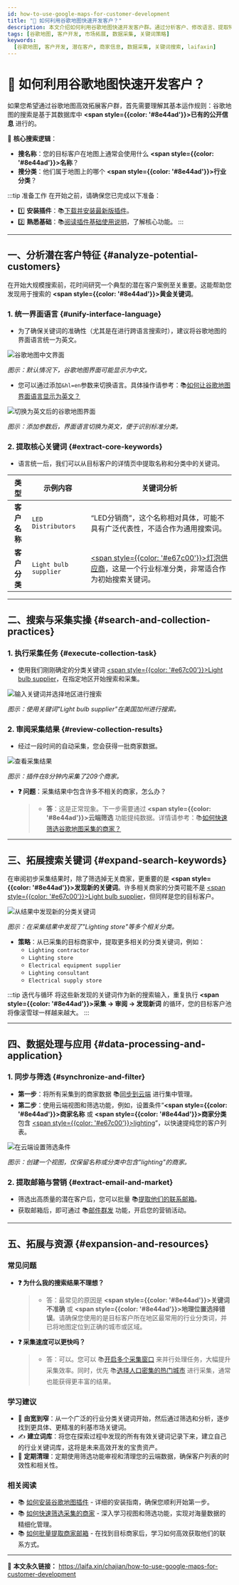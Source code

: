 ```yaml
---
id: how-to-use-google-maps-for-customer-development
title: "🌟 如何利用谷歌地图快速开发客户？"
description: 本文介绍如何利用谷歌地图快速开发客户群。通过分析客户、修改语言、提取特征以及搜索实操等步骤，帮助您了解谷歌地图规则，提高搜索效率，采集商家信息，从而拓展客户群。
tags: [谷歌地图, 客户开发, 市场拓展, 数据采集, 关键词策略]
keywords:
  [谷歌地图, 客户开发, 潜在客户, 商家信息, 数据采集, 关键词搜索, laifaxin]
---
```


# 🌟 如何利用谷歌地图快速开发客户？

如果您希望通过谷歌地图高效拓展客户群，首先需要理解其基本运作规则：谷歌地图的搜索是基于其数据库中 **<span style={{color: '#8e44ad'}}>已有的公开信息</span>** 进行的。

🎯 **核心搜索逻辑**：

- **搜名称**：您的目标客户在地图上通常会使用什么 **<span style={{color: '#8e44ad'}}>名称</span>**？
- **搜分类**：他们属于地图上的哪个 **<span style={{color: '#8e44ad'}}>行业分类</span>**？

:::tip 准备工作
在开始之前，请确保您已完成以下准备：

- 1️⃣ **安装插件**：📚[下载并安装最新版插件](./how-to-install-google-maps-plugin)。
- 2️⃣ **熟悉基础**：📚[阅读插件基础使用说明](./how-to-use-google-maps-plugin)，了解核心功能。
  :::

---

## 一、分析潜在客户特征 {#analyze-potential-customers}

在开始大规模搜索前，花时间研究一个典型的潜在客户案例至关重要。这能帮助您发现用于搜索的 **<span style={{color: '#8e44ad'}}>黄金关键词</span>**。

### 1. 统一界面语言 {#unify-interface-language}

- 为了确保关键词的准确性（尤其是在进行跨语言搜索时），建议将谷歌地图的界面语言统一为英文。

![谷歌地图中文界面](https://cos.files.maozhishi.com/data/web/web-files/img/20241011125223.png)

_图示：默认情况下，谷歌地图界面可能显示为中文。_

- 您可以通过添加`&hl=en`参数来切换语言。具体操作请参考：📚[如何让谷歌地图界面语言显示为英文？](./how-to-display-google-maps-interface-language-as-english)

![切换为英文后的谷歌地图界面](https://cos.files.maozhishi.com/data/web/web-files/img/1728622476639_d.png)

_图示：添加参数后，界面语言切换为英文，便于识别标准分类。_

### 2. 提取核心关键词 {#extract-core-keywords}

- 语言统一后，我们可以从目标客户的详情页中提取名称和分类中的关键词。

|     类型     | 示例内容              | 关键词分析                                                                                                    |
| :----------: | --------------------- | ------------------------------------------------------------------------------------------------------------- |
| **客户名称** | `LED Distributors`    | “LED分销商”，这个名称相对具体，可能不具有广泛代表性，不适合作为通用搜索词。                                   |
| **客户分类** | `Light bulb supplier` | <u><span style={{color: '#e67c00'}}>灯泡供应商</span></u>，这是一个行业标准分类，非常适合作为初始搜索关键词。 |

---

## 二、搜索与采集实操 {#search-and-collection-practices}

### 1. 执行采集任务 {#execute-collection-task}

- 使用我们刚刚确定的分类关键词 <u><span style={{color: '#e67c00'}}>Light bulb supplier</span></u>，在指定地区开始搜索和采集。

![输入关键词并选择地区进行搜索](https://cos.files.maozhishi.com/data/web/web-files/img/1728623069524_d.png)

_图示：使用关键词"Light bulb supplier"在美国加州进行搜索。_

### 2. 审阅采集结果 {#review-collection-results}

- 经过一段时间的自动采集，您会获得一批商家数据。

![查看采集结果](https://cos.files.maozhishi.com/data/web/web-files/img/1728623679947_d.png)

_图示：插件在8分钟内采集了209个商家。_

- **❓ 问题**：采集结果中包含许多不相关的商家，怎么办？
  > - **答**：这是正常现象。下一步需要通过 **<span style={{color: '#8e44ad'}}>云端筛选</span>** 功能提纯数据。详情请参考：📚[如何快速筛选谷歌地图采集的商家？](./how-to-quickly-filter-target-google-maps-businesses)

---

## 三、拓展搜索关键词 {#expand-search-keywords}

在审阅初步采集结果时，除了筛选掉无关商家，更重要的是 **<span style={{color: '#8e44ad'}}>发现新的关键词</span>**。许多相关商家的分类可能不是 <u><span style={{color: '#e67c00'}}>Light bulb supplier</span></u>，但同样是您的目标客户。

![从结果中发现新的分类关键词](https://cos.files.maozhishi.com/data/web/web-files/img/20241011134737.png)

_图示：在采集结果中发现了"Lighting store"等多个相关分类。_

- **策略**：从已采集的目标商家中，提取更多相关的分类关键词，例如：
  - `Lighting contractor`
  - `Lighting store`
  - `Electrical equipment supplier`
  - `Lighting consultant`
  - `Electrical supply store`

:::tip 迭代与循环
将这些新发现的关键词作为新的搜索输入，重复执行 **<span style={{color: '#8e44ad'}}>采集 → 审阅 → 发现新词</span>** 的循环，您的目标客户池将像滚雪球一样越来越大。
:::

---

## 四、数据处理与应用 {#data-processing-and-application}

### 1. 同步与筛选 {#synchronize-and-filter}

- **第一步**：将所有采集到的商家数据 📚[同步到云端](./cloud-synchronize-merchants-and-centralized-data-management) 进行集中管理。
- **第二步**：使用云端视图和筛选功能，例如，设置条件“**<span style={{color: '#8e44ad'}}>商家名称</span>** 或 **<span style={{color: '#8e44ad'}}>商家分类</span>** 包含 <u><span style={{color: '#e67c00'}}>lighting</span></u>”，以快速提纯您的客户列表。

![在云端设置筛选条件](https://cos.files.maozhishi.com/data/web/web-files/img/20241011134058.png)

_图示：创建一个视图，仅保留名称或分类中包含"lighting"的商家。_

### 2. 提取邮箱与营销 {#extract-email-and-market}

- 筛选出高质量的潜在客户后，您可以批量 📚[提取他们的联系邮箱](./how-to-extract-email-from-google-maps#batch-obtain-customer-emails)。
- 获取邮箱后，即可通过 📚[邮件群发](../zhinan/email-mass-sending) 功能，开启您的营销活动。

---

## 五、拓展与资源 {#expansion-and-resources}

### 常见问题

- **❓ 为什么我的搜索结果不理想？**

  > - 答：最常见的原因是 **<span style={{color: '#8e44ad'}}>关键词不准确</span>** 或 **<span style={{color: '#8e44ad'}}>地理位置选择错误</span>**。请确保您使用的是目标客户所在地区最常用的行业分类词，并已将地图定位到正确的城市或区域。

- **❓ 采集速度可以更快吗？**
  > - 答：可以。您可以 📚[开启多个采集窗口](./how-to-multi-open-google-maps-plugin) 来并行处理任务，大幅提升采集效率。同时，优先 📚[选择人口密集的热门城市](./improve-google-maps-data-collection-efficiency-focus-on-popular-cities) 进行采集，通常也能获得更丰富的结果。

### 学习建议

- 🎯 **由宽到窄**：从一个广泛的行业分类关键词开始，然后通过筛选和分析，逐步找到更具体、更精准的利基市场关键词。
- ✍️ **建立词库**：将您在探索过程中发现的所有有效关键词记录下来，建立自己的行业关键词库，这将是未来高效开发的宝贵资产。
- 🧹 **定期清理**：定期使用筛选功能审视和清理您的云端数据，确保客户列表的时效性和相关性。

### 相关阅读

- 📚 [如何安装谷歌地图插件](./how-to-install-google-maps-plugin) - 详细的安装指南，确保您顺利开始第一步。
- 📚 [如何快速筛选采集的商家](./how-to-quickly-filter-target-google-maps-businesses) - 深入学习视图和筛选功能，实现对海量数据的精细化管理。
- 📚 [如何批量提取商家邮箱](./how-to-extract-email-from-google-maps) - 在找到目标商家后，学习如何高效获取他们的联系方式。

---

🔗 **本文永久链接：** https://laifa.xin/chajian/how-to-use-google-maps-for-customer-development

<!--@include: ../parts/document-signature.md-->
